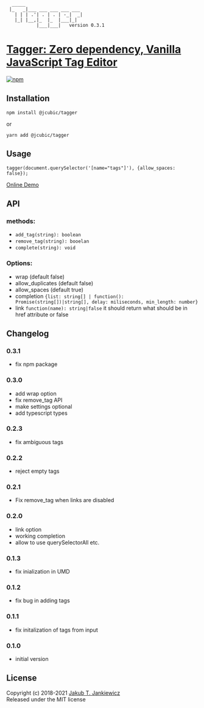 ```
  _____
 |_   _|___ ___ ___ ___ ___
   | | | .'| . | . | -_|  _|
   |_| |__,|_  |_  |___|_|
           |___|___|   version 0.3.1
```
# [Tagger: Zero dependency, Vanilla JavaScript Tag Editor](https://github.com/jcubic/tagger)

[![npm](https://img.shields.io/badge/npm-0.3.1-blue.svg)](https://www.npmjs.com/package/@jcubic/tagger)

## Installation

```
npm install @jcubic/tagger
```

or

```
yarn add @jcubic/tagger
```

## Usage

```
tagger(document.querySelector('[name="tags"]'), {allow_spaces: false});
```

[Online Demo](https://codepen.io/jcubic/pen/YbYpqO)

## API

### methods:

* `add_tag(string): boolean`
* `remove_tag(string): booelan`
* `complete(string): void`

### Options:

* wrap (default false)
* allow_duplicates (default false)
* allow_spaces (default true)
* completion `{list: string[] | function(): Promise(string[])|string[], delay: miliseconds, min_length: number}`
* link `function(name): string|false` it should return what should be in href attribute or false


## Changelog
### 0.3.1
* fix npm package
### 0.3.0
* add wrap option
* fix remove_tag API
* make settings optional
* add typescript types
### 0.2.3
* fix ambiguous tags
### 0.2.2
* reject empty tags
### 0.2.1
* Fix remove_tag when links are disabled
### 0.2.0
* link option
* working completion
* allow to use querySelectorAll etc.
### 0.1.3
* fix inialization in UMD
### 0.1.2
* fix bug in adding tags
### 0.1.1
* fix initalization of tags from input
### 0.1.0
* initial version

## License

Copyright (c) 2018-2021 [Jakub T. Jankiewicz](https://jcubic.pl/me)<br/>
Released under the MIT license
